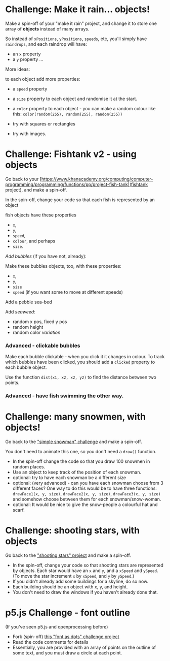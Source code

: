 # Challenge: Make it rain... objects!

Make a spin-off of your "make it rain" project, and change it to store one array of **objects** instead of many arrays.

So instead of `xPositions`, `yPositions`, `speeds`, etc, you'll simply have `raindrops`, and each raindrop will have:
* an `x` property
* a `y` property
...

More ideas:

to each object add more properties:

* a `speed` property
* a `size` property to each object and randomise it at the start.
* a `color` property to each object - you can make a random colour like this: `color(random(255), random(255), random(255))`

* try with squares or rectangles
* try with images.


# Challenge: Fishtank v2 - using objects

Go back to your [https://www.khanacademy.org/computing/computer-programming/programming/functions/pp/project-fish-tank](fishtank project), and make a spin-off.

In the spin-off, change your code so that each fish is represented by an object

fish objects have these properties
* `x`, 
* `y`, 
* `speed`, 
* `colour`, and perhaps 
* `size`.

*Add bubbles* (if you have not, already):

Make these bubbles objects, too, with these properties:
* `x`, 
* `y`, 
* `size`
* `speed` (if you want some to move at different speeds)

Add a pebble sea-bed

Add *seaweed*:
* random x pos, fixed y pos
* random height
* random color *variation*

### Advanced - clickable bubbles

Make each bubble clickable - when you click it it changes in colour.  To track which bubbles have been clicked, you should add a `clicked` property to each bubble object.

Use the function `dist(x1, x2, x2, y2)` to find the distance between two points.

### Advanced - have fish swimming the other way.

# Challenge: many snowmen, with objects!

Go back to the ["simple snowman" challenge](https://www.khanacademy.org/computing/computer-programming/programming/drawing-basics/pc/challenge-simple-snowman) and make a spin-off.

You don't need to animate this one, so you don't need a `draw()` function.

* In the spin-off change the code so that you draw 100 snowmen in random places.  
* Use an object to keep track of the position of each snowman.
* optional: try to have each snowman be a different size
* optional: (very advanced) - can you have each snowman choose from 3 different faces?  One way to do this would be to have three functions: `drawFace1(x, y, size)`, `drawFace2(x, y, size)`, `drawFace3(x, y, size)` and somehow choose between them for each snowman/snow-woman.
* optional: It would be nice to give the snow-people a colourful hat and scarf.


# Challenge: shooting stars, with objects

Go back to the ["shooting stars" project](https://www.khanacademy.org/computing/computer-programming/programming/animation-basics/pp/project-shooting-star) and make a spin-off.

* In the spin-off, change your code so that shooting stars are represented by objects.  Each star would have an `x` and `y`, and a `xSpeed` and `ySpeed`.  (To move the star increment `x` by `xSpeed`, and `y` by `ySpeed`.)
* If you didn't already add some buildings for a skyline, do so now.
* Each building should be an object with x, y, and height.
* You don't need to draw the windows if you haven't already done that.


# p5.js Challenge - font outline

(If you've seen p5.js and openprocessing before)

* Fork (spin-off) [this "font as dots" challenge project](https://www.openprocessing.org/sketch/812356)
* Read the code comments for details
* Essentially, you are provided with an array of points on the outline of some text, and you must draw a circle at each point.
